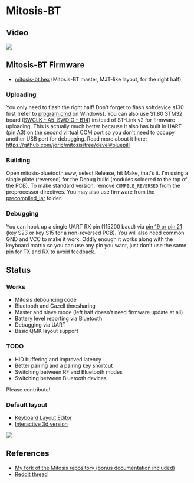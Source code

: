 # Mitosis-BT

## Video

[![](http://img.youtube.com/vi/Qv22OyWb81g/0.jpg)](https://youtu.be/Qv22OyWb81g)

## Mitosis-BT Firmware

* [mitosis-bt.hex](https://raw.githubusercontent.com/joric/mitosis/devel/precompiled_iar/mitosis-bt.hex) (Mitosis-BT master, MJT-like layout, for the right half)

### Uploading

You only need to flash the right half! Don't forget to flash softdevice s130 first
(refer to [program.cmd](program.cmd) on Windows).
You can also use $1.80 STM32 board ([SWCLK - A5, SWDIO - B14](https://i.imgur.com/Ikt8yZz.jpg)) instead of ST-Link v2 for firmware uploading.
This is actually much better because it also has built in UART ([pin A3](https://i.imgur.com/ub1gT4U.jpg)) on the second virtual COM port
so you don't need to occupy another USB port for debugging.
Read more about it here: https://github.com/joric/mitosis/tree/devel#bluepill

### Building

Open mitosis-bluetooth.eww, select Release, hit Make, that's it.
I'm using a single plate (reversed) for the Debug build (modules soldered to the top of the PCB).
To make standard version, remove `COMPILE_REVERSED` from the preprocessor directives.
You may also use firmware from the [precompiled_iar](../precompiled_iar) folder.

### Debugging

You can hook up a single UART RX pin (115200 baud) via [pin 19 or pin 21](https://i.imgur.com/apx8W8W.png) (key S23 or key S15 for a non-reversed PCB).
You will also need common GND and VCC to make it work. Oddly enough it works along with the keyboard matrix so you can use any pin you want,
just don't use the same pin for TX and RX to avoid feedback.

## Status

### Works

* Mitosis debouncing code
* Bluetooth and Gazell timesharing
* Master and slave mode (left half doesn't need firmware update at all)
* Battery level reporting via Bluetooth
* Debugging via UART
* Basic QMK layout support

### TODO

* HID buffering and improved latency
* Better pairing and a pairing key shortcut
* Switching between RF and Bluetooth modes
* Switching between Bluetooth devices

Please contribute!

### Default layout

* [Keyboard Layout Editor](http://www.keyboard-layout-editor.com/#/gists/3f5dd1c848bb9a7a723161ad5e0c8e39)
* [Interactive 3d version](https://joric.github.io/keycaps/#/gists/3f5dd1c848bb9a7a723161ad5e0c8e39)

![](https://kle-render.herokuapp.com/api/3f5dd1c848bb9a7a723161ad5e0c8e39)

## References

* [My fork of the Mitosis repository (bonus documentation included)](https://github.com/joric/mitosis/tree/devel)
* [Reddit thread](https://redd.it/91s4pu)

